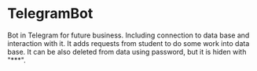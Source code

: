 # TelegramBot
Bot in Telegram for future business. Including connection to data base and interaction with it.
It adds requests from student to do some work into data base. It can be also deleted from data using password, but it is hiden with "***".
